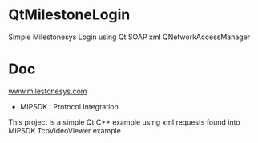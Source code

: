 # QtMilestoneLogin
Simple Milestonesys Login using Qt SOAP xml QNetworkAccessManager

# Doc

www.milestonesys.com

+ MIPSDK : Protocol Integration 

This project is a simple Qt C++ example using xml requests found into MIPSDK TcpVideoViewer example
